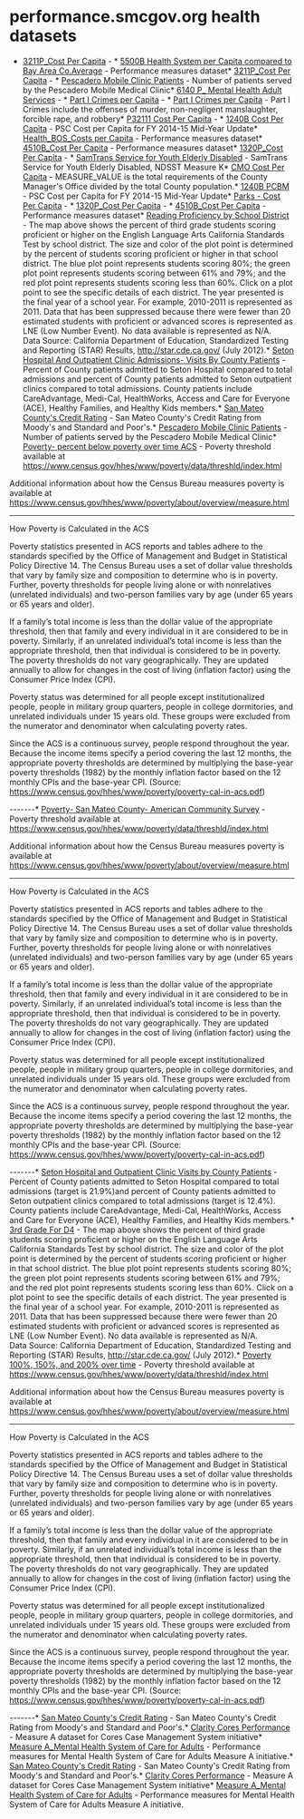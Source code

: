# performance.smcgov.org health datasets
* [3211P_Cost Per Capita](https://performance.smcgov.org/d/6jku-gt8w) - * [5500B Health System per Capita compared to Bay Area Co.Average](https://performance.smcgov.org/d/m2md-z5az) - Performance measures dataset* [3211P_Cost Per Capita](https://performance.smcgov.org/d/tz9x-rck3) - * [Pescadero Mobile Clinic Patients](https://performance.smcgov.org/d/tsft-adhi) - Number of patients served by the Pescadero Mobile Medical Clinic* [6140 P_ Mental Health Adult Services](https://performance.smcgov.org/d/5tjf-digr) - * [Part I Crimes per Capita](https://performance.smcgov.org/d/ejme-adk5) - * [Part I Crimes per Capita](https://performance.smcgov.org/d/rezq-rbb2) - Part I Crimes include the offenses of murder, non-negligent manslaughter, forcible rape, and robbery* [P32111 Cost Per Capita](https://performance.smcgov.org/d/3wcu-pi3n) - * [1240B Cost Per Capita](https://performance.smcgov.org/d/d4qa-uwrn) - PSC Cost per Capita for FY 2014-15 Mid-Year Update* [Health_BOS_Costs per Capita](https://performance.smcgov.org/d/7yzu-h9wh) - Performance measures dataset* [4510B_Cost Per Capita](https://performance.smcgov.org/d/a29r-ques) - Performance measures dataset* [1320P_Cost Per Capita](https://performance.smcgov.org/d/7h2k-pdvj) - * [SamTrans Service for Youth Elderly Disabled](https://performance.smcgov.org/d/8hsy-m5t9) - SamTrans Service for Youth Elderly Disabled, NDSST Measure K* [CMO Cost Per Capita](https://performance.smcgov.org/d/5b74-jg7k) - MEASURE_VALUE is the total requirements of the County Manager's Office divided by the total County population.* [1240B PCBM](https://performance.smcgov.org/d/kscf-a66v) - PSC Cost per Capita for FY 2014-15 Mid-Year Update* [Parks - Cost Per Capita](https://performance.smcgov.org/d/57fy-tk8c) - * [1320P_Cost Per Capita](https://performance.smcgov.org/d/7h2k-pdvj) - * [4510B_Cost Per Capita](https://performance.smcgov.org/d/a29r-ques) - Performance measures dataset* [Reading Proficiency by School District](https://performance.smcgov.org/d/gh6e-jukt) - The map above shows the percent of third grade students scoring proficient or higher on the English Language Arts California Standards Test by school district. The size and color of the plot point is determined by the percent of students scoring proficient or higher in that school district. The blue plot point represents students scoring 80%; the green plot point represents students scoring between 61% and 79%; and the red plot point represents students scoring less than 60%. Click on a plot point to see the specific details of each district. The year presented is the final year of a school year. For example, 2010-2011 is represented as 2011. Data that has been suppressed because there were fewer than 20 estimated students with proficient or advanced scores is represented as LNE (Low Number Event). No data available is represented as N/A.  
Data Source: California Department of Education, Standardized Testing and Reporting (STAR) Results, http://star.cde.ca.gov/ (July 2012).* [Seton Hospital And Outpatient Clinic Admissions- Visits By County Patients](https://performance.smcgov.org/d/czng-eutm) - Percent of County patients admitted to Seton Hospital compared to total admissions and percent of County patients admitted to Seton outpatient clinics compared to total admissions. County patients include CareAdvantage, Medi-Cal, HealthWorks, Access and Care for Everyone (ACE), Healthy Families, and Healthy Kids members.* [San Mateo County's Credit Rating](https://performance.smcgov.org/d/yr8z-7xha) - San Mateo County's Credit Rating from Moody's and Standard and Poor's.* [Pescadero Mobile Clinic Patients](https://performance.smcgov.org/d/hbnz-te65) - Number of patients served by the Pescadero Mobile Medical Clinic* [Poverty- percent below poverty over time ACS](https://performance.smcgov.org/d/wb63-niir) - Poverty threshold available at https://www.census.gov/hhes/www/poverty/data/threshld/index.html

Additional information about how the Census Bureau measures poverty is available at https://www.census.gov/hhes/www/poverty/about/overview/measure.html

---------------------------------

How Poverty is Calculated in the ACS

Poverty statistics presented in ACS reports and tables adhere to the standards specified by
the Office of Management and Budget in Statistical Policy Directive 14. The Census
Bureau uses a set of dollar value thresholds that vary by family size and composition to
determine who is in poverty. Further, poverty thresholds for people living alone or with
nonrelatives (unrelated individuals) and two-person families vary by age (under 65 years
or 65 years and older).

If a family’s total income is less than the dollar value of the appropriate threshold, then
that family and every individual in it are considered to be in poverty. Similarly, if an
unrelated individual’s total income is less than the appropriate threshold, then that
individual is considered to be in poverty. The poverty thresholds do not vary
geographically. They are updated annually to allow for changes in the cost of living
(inflation factor) using the Consumer Price Index (CPI).

Poverty status was determined for all people except institutionalized people, people in
military group quarters, people in college dormitories, and unrelated individuals under 15
years old. These groups were excluded from the numerator and denominator when
calculating poverty rates.

Since the ACS is a continuous survey, people respond throughout the year. Because the
income items specify a period covering the last 12 months, the appropriate poverty
thresholds are determined by multiplying the base-year poverty thresholds (1982) by the
monthly inflation factor based on the 12 monthly CPIs and the base-year CPI.
(Source: https://www.census.gov/hhes/www/poverty/poverty-cal-in-acs.pdf)

-------* [Poverty- San Mateo County- American Community Survey](https://performance.smcgov.org/d/3e6u-fsvg) - Poverty threshold available at https://www.census.gov/hhes/www/poverty/data/threshld/index.html

Additional information about how the Census Bureau measures poverty is available at https://www.census.gov/hhes/www/poverty/about/overview/measure.html

---------------------------------

How Poverty is Calculated in the ACS

Poverty statistics presented in ACS reports and tables adhere to the standards specified by
the Office of Management and Budget in Statistical Policy Directive 14. The Census
Bureau uses a set of dollar value thresholds that vary by family size and composition to
determine who is in poverty. Further, poverty thresholds for people living alone or with
nonrelatives (unrelated individuals) and two-person families vary by age (under 65 years
or 65 years and older).

If a family’s total income is less than the dollar value of the appropriate threshold, then
that family and every individual in it are considered to be in poverty. Similarly, if an
unrelated individual’s total income is less than the appropriate threshold, then that
individual is considered to be in poverty. The poverty thresholds do not vary
geographically. They are updated annually to allow for changes in the cost of living
(inflation factor) using the Consumer Price Index (CPI).

Poverty status was determined for all people except institutionalized people, people in
military group quarters, people in college dormitories, and unrelated individuals under 15
years old. These groups were excluded from the numerator and denominator when
calculating poverty rates.

Since the ACS is a continuous survey, people respond throughout the year. Because the
income items specify a period covering the last 12 months, the appropriate poverty
thresholds are determined by multiplying the base-year poverty thresholds (1982) by the
monthly inflation factor based on the 12 monthly CPIs and the base-year CPI.
(Source: https://www.census.gov/hhes/www/poverty/poverty-cal-in-acs.pdf)

-------* [Seton Hospital and Outpatient Clinic Visits by County Patients](https://performance.smcgov.org/d/4nr9-nbkh) - Percent of County patients admitted to Seton Hospital compared to total admissions (target is 21.9%)and percent of County patients admitted to Seton outpatient clinics compared to total admissions (target is 12.4%). County patients include CareAdvantage, Medi-Cal, HealthWorks, Access and Care for Everyone (ACE), Healthy Families, and Healthy Kids members.* [3rd Grade For D4](https://performance.smcgov.org/d/kmas-rmba) - The map above shows the percent of third grade students scoring proficient or higher on the English Language Arts California Standards Test by school district. The size and color of the plot point is determined by the percent of students scoring proficient or higher in that school district. The blue plot point represents students scoring 80%; the green plot point represents students scoring between 61% and 79%; and the red plot point represents students scoring less than 60%. Click on a plot point to see the specific details of each district. The year presented is the final year of a school year. For example, 2010-2011 is represented as 2011. Data that has been suppressed because there were fewer than 20 estimated students with proficient or advanced scores is represented as LNE (Low Number Event). No data available is represented as N/A.  
Data Source: California Department of Education, Standardized Testing and Reporting (STAR) Results, http://star.cde.ca.gov/ (July 2012).* [Poverty 100%, 150%, and 200% over time](https://performance.smcgov.org/d/w5sc-5yrx) - Poverty threshold available at https://www.census.gov/hhes/www/poverty/data/threshld/index.html

Additional information about how the Census Bureau measures poverty is available at https://www.census.gov/hhes/www/poverty/about/overview/measure.html

---------------------------------

How Poverty is Calculated in the ACS

Poverty statistics presented in ACS reports and tables adhere to the standards specified by
the Office of Management and Budget in Statistical Policy Directive 14. The Census
Bureau uses a set of dollar value thresholds that vary by family size and composition to
determine who is in poverty. Further, poverty thresholds for people living alone or with
nonrelatives (unrelated individuals) and two-person families vary by age (under 65 years
or 65 years and older).

If a family’s total income is less than the dollar value of the appropriate threshold, then
that family and every individual in it are considered to be in poverty. Similarly, if an
unrelated individual’s total income is less than the appropriate threshold, then that
individual is considered to be in poverty. The poverty thresholds do not vary
geographically. They are updated annually to allow for changes in the cost of living
(inflation factor) using the Consumer Price Index (CPI).

Poverty status was determined for all people except institutionalized people, people in
military group quarters, people in college dormitories, and unrelated individuals under 15
years old. These groups were excluded from the numerator and denominator when
calculating poverty rates.

Since the ACS is a continuous survey, people respond throughout the year. Because the
income items specify a period covering the last 12 months, the appropriate poverty
thresholds are determined by multiplying the base-year poverty thresholds (1982) by the
monthly inflation factor based on the 12 monthly CPIs and the base-year CPI.
(Source: https://www.census.gov/hhes/www/poverty/poverty-cal-in-acs.pdf)

-------* [San Mateo County's Credit Rating](https://performance.smcgov.org/d/ww6v-vm6i) - San Mateo County's Credit Rating from Moody's and Standard and Poor's.* [Clarity Cores Performance](https://performance.smcgov.org/d/7uh6-ycc8) - Measure A dataset for Cores Case Management System initiative* [Measure A_Mental Health System of Care for Adults](https://performance.smcgov.org/d/8akz-9cwn) - Performance measures for Mental Health System of Care for Adults Measure A initiative.* [San Mateo County's Credit Rating](https://performance.smcgov.org/d/ww6v-vm6i) - San Mateo County's Credit Rating from Moody's and Standard and Poor's.* [Clarity Cores Performance](https://performance.smcgov.org/d/7uh6-ycc8) - Measure A dataset for Cores Case Management System initiative* [Measure A_Mental Health System of Care for Adults](https://performance.smcgov.org/d/8akz-9cwn) - Performance measures for Mental Health System of Care for Adults Measure A initiative.